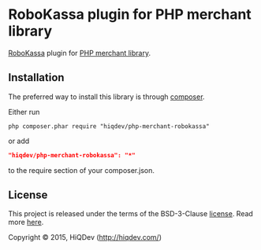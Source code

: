 RoboKassa plugin for PHP merchant library
=========================================

[RoboKassa](http://robokassa.ru/) plugin for [PHP merchant library](https://github.com/hiqdev/php-merchant).

## Installation

The preferred way to install this library is through [composer](http://getcomposer.org/download/).

Either run

```
php composer.phar require "hiqdev/php-merchant-robokassa"
```

or add

```json
"hiqdev/php-merchant-robokassa": "*"
```

to the require section of your composer.json.

## License

This project is released under the terms of the BSD-3-Clause [license](https://github.com/hiqdev/php-merchant-robokassa/blob/master/LICENSE).
Read more [here](http://choosealicense.com/licenses/bsd-3-clause).

Copyright © 2015, HiQDev (http://hiqdev.com/)
